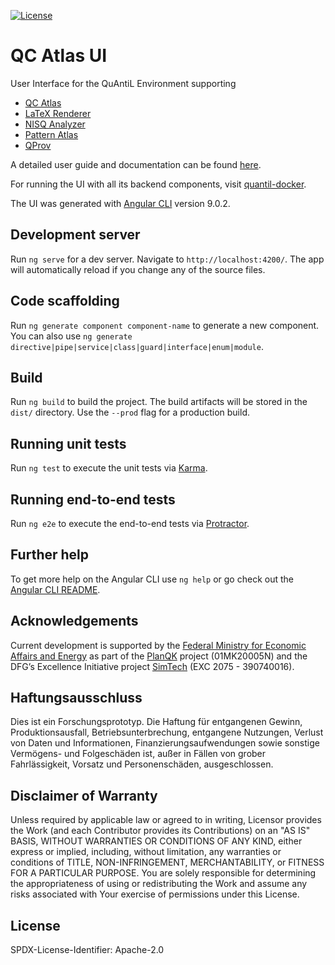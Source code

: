 [![License](https://img.shields.io/badge/License-Apache%202.0-blue.svg)](https://opensource.org/licenses/Apache-2.0)

# QC Atlas UI

User Interface for the QuAntiL Environment supporting
 - [QC Atlas](https://github.com/UST-QuAntiL/qc-atlas)
 - [LaTeX Renderer](https://github.com/UST-QuAntiL/latex-renderer)
 - [NISQ Analyzer](https://github.com/UST-QuAntiL/nisq-analyzer)
 - [Pattern Atlas](https://github.com/PatternAtlas/pattern-atlas-api)
 - [QProv](https://github.com/UST-QuAntiL/qprov)

A detailed user guide and documentation can be found [here](https://quantil.readthedocs.io/en/latest/).

For running the UI with all its backend components, visit [quantil-docker](https://github.com/UST-QuAntiL/quantil-docker).

The UI was generated with [Angular CLI](https://github.com/angular/angular-cli) version 9.0.2.

## Development server

Run `ng serve` for a dev server. Navigate to `http://localhost:4200/`. The app will automatically reload if you change any of the source files.

## Code scaffolding

Run `ng generate component component-name` to generate a new component. You can also use `ng generate directive|pipe|service|class|guard|interface|enum|module`.

## Build

Run `ng build` to build the project. The build artifacts will be stored in the `dist/` directory. Use the `--prod` flag for a production build.

## Running unit tests

Run `ng test` to execute the unit tests via [Karma](https://karma-runner.github.io).

## Running end-to-end tests

Run `ng e2e` to execute the end-to-end tests via [Protractor](http://www.protractortest.org/).

## Further help

To get more help on the Angular CLI use `ng help` or go check out the [Angular CLI README](https://github.com/angular/angular-cli/blob/master/README.md).

## Acknowledgements

Current development is supported by the [Federal Ministry for Economic Affairs and Energy] as part of the [PlanQK] project (01MK20005N) and the DFG’s Excellence Initiative project [SimTech] (EXC 2075 - 390740016).

## Haftungsausschluss

Dies ist ein Forschungsprototyp.
Die Haftung für entgangenen Gewinn, Produktionsausfall, Betriebsunterbrechung, entgangene Nutzungen, Verlust von Daten und Informationen, Finanzierungsaufwendungen sowie sonstige Vermögens- und Folgeschäden ist, außer in Fällen von grober Fahrlässigkeit, Vorsatz und Personenschäden, ausgeschlossen.

## Disclaimer of Warranty

Unless required by applicable law or agreed to in writing, Licensor provides the Work (and each Contributor provides its Contributions) on an "AS IS" BASIS, WITHOUT WARRANTIES OR CONDITIONS OF ANY KIND, either express or implied, including, without limitation, any warranties or conditions of TITLE, NON-INFRINGEMENT, MERCHANTABILITY, or FITNESS FOR A PARTICULAR PURPOSE.
You are solely responsible for determining the appropriateness of using or redistributing the Work and assume any risks associated with Your exercise of permissions under this License.

## License

SPDX-License-Identifier: Apache-2.0

  [Federal Ministry for Economic Affairs and Energy]: http://www.bmwi.de/EN
  [PlanQK]: https://planqk.de
  [SimTech]: https://www.simtech.uni-stuttgart.de/
